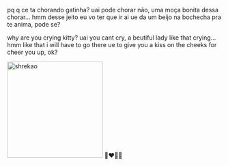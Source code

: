  pq q ce ta chorando gatinha? uai pode chorar não, uma moça bonita dessa chorar... hmm desse jeito eu vo ter que ir ai ue da um beijo na bochecha pra te anima, pode se?

why are you crying kitty? uai you cant cry, a beutiful lady like that crying... hmm like that i will have to go there ue to give you a kiss on the cheeks for cheer you up, ok?

<img src="https://encrypted-tbn0.gstatic.com/images?q=tbn:ANd9GcT9T_aGkA9ni4DiTQTk6jLf7wK43qbBWW0sFQ&usqp=CAU" alt="shrekao" width="224" height="225">
&#128105;&#8205;&#10084;&#65039;&#8205;&#128139;&#8205;&#128105; 
